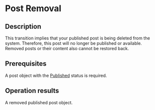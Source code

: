 # Post Removal
## Description
This transition implies that your published post is being deleted from the system. Therefore, this post will no longer be published or available. Removed posts or their content also cannot be restored back. 
## Prerequisites
A post object with the [Published](s-b-published.html) status is required.
## Operation results
A removed published post object.
